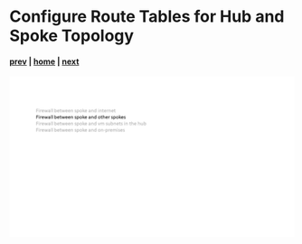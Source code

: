 # Configure Route Tables for Hub and Spoke Topology

#### [prev](./09.md) | [home](../welcome.md) | [next](./11.md)

![slide 10](/png/configure-route-tables-for-hub-and-spoke-topology/10.png)
